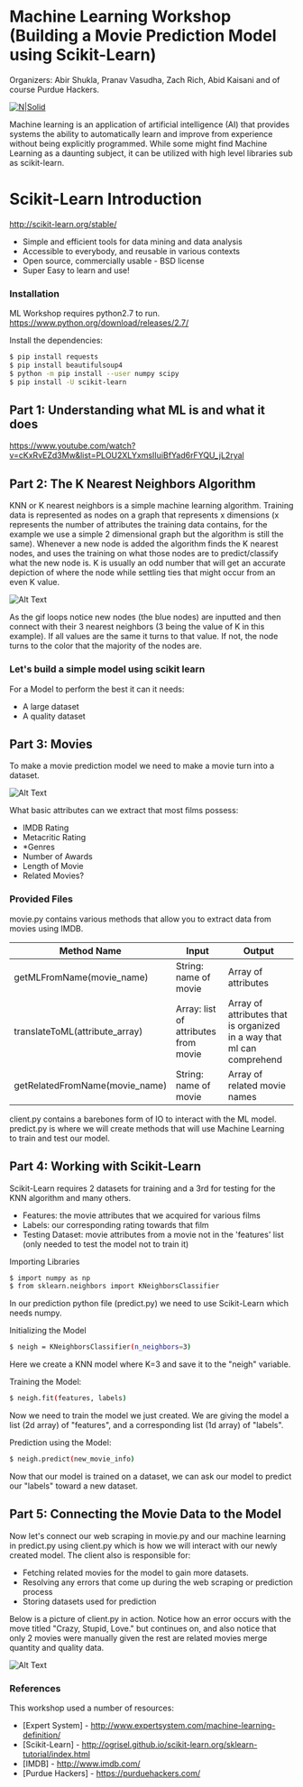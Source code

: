 # Machine Learning Workshop (Building a Movie Prediction Model using Scikit-Learn)

Organizers: Abir Shukla, Pranav Vasudha, Zach Rich, Abid Kaisani and of course Purdue Hackers.


[![N|Solid](https://scontent.ford1-1.fna.fbcdn.net/v/t31.0-8/15039595_1452337184794971_3518725059444282501_o.png?oh=4f9d299fac56b50c78023b8f00972798&oe=5B0944BD)](https://purduehackers.com/)

Machine learning is an application of artificial intelligence (AI) that provides systems the ability to automatically learn and improve from experience without being explicitly programmed. While some might find Machine Learning as a daunting subject, it can be utilized with high level libraries sub as scikit-learn.


# Scikit-Learn Introduction
http://scikit-learn.org/stable/
  - Simple and efficient tools for data mining and data analysis
  - Accessible to everybody, and reusable in various contexts
  - Open source, commercially usable - BSD license
  - Super Easy to learn and use!

### Installation

ML Workshop requires python2.7 to run.
https://www.python.org/download/releases/2.7/

Install the dependencies:
```sh
$ pip install requests
$ pip install beautifulsoup4
$ python -m pip install --user numpy scipy
$ pip install -U scikit-learn
```

## Part 1: Understanding what ML is and what it does
https://www.youtube.com/watch?v=cKxRvEZd3Mw&list=PLOU2XLYxmsIIuiBfYad6rFYQU_jL2ryal

## Part 2: The K Nearest Neighbors Algorithm

KNN or K nearest neighbors is a simple machine learning algorithm. Training data is represented as nodes on a graph that represents x dimensions (x represents the number of attributes the training data contains, for the example we use a simple 2 dimensional graph but the algorithm is still the same). Whenever a new node is added the algorithm finds the K nearest nodes, and uses the training on what those nodes are to predict/classify what the new node is. K is usually an odd number that will get an accurate depiction of where the node while settling ties that might occur from an even K value.

![Alt Text](https://raw.githubusercontent.com/shoekla/Machine-Learning-Workshop/master/Docs/knn.gif)

As the gif loops notice new nodes (the blue nodes) are inputted and then connect with their 3 nearest neighbors (3 being the value of K in this example). If all values are the same it turns to that value. If not, the node turns to the color that the majority of the nodes are.


### Let's build a simple model using scikit learn

For a Model to perform the best it can it needs:

* A large dataset
* A quality dataset



## Part 3: Movies

To make a movie prediction model we need to make a movie turn into a dataset.

![Alt Text](https://raw.githubusercontent.com/shoekla/Machine-Learning-Workshop/master/Docs/movie.png)

What basic attributes can we extract that most films possess:

* IMDB Rating
* Metacritic Rating
* *Genres
* Number of Awards
* Length of Movie
* Related Movies?


### Provided Files

movie.py contains various methods that allow you to extract data from movies using IMDB.

| Method Name | Input | Output |
| ------ | ------ |------ |
|getMLFromName(movie_name)| String: name of movie | Array of attributes |
|translateToML(attribute_array)| Array: list of attributes from movie| Array of attributes that is organized in a way that ml can comprehend |
|getRelatedFromName(movie_name)| String: name of movie | Array of related movie names |

client.py contains a barebones form of IO to interact with the ML model.
predict.py is where we will create methods that will use Machine Learning to train and test our model.

## Part 4: Working with Scikit-Learn

Scikit-Learn requires 2 datasets for training and a 3rd for testing for the KNN algorithm and many others.
* Features: the movie attributes that we acquired for various films
* Labels: our corresponding rating towards that film
* Testing Dataset: movie attributes from a movie not in the 'features' list (only needed to test the model not to train it)

Importing Libraries
```sh
$ import numpy as np
$ from sklearn.neighbors import KNeighborsClassifier
```
In our prediction python file (predict.py) we need to use Scikit-Learn which needs numpy.

Initializing the Model
```sh
$ neigh = KNeighborsClassifier(n_neighbors=3)
```
Here we create a KNN model where K=3 and save it to the "neigh" variable.

Training the Model:
```sh
$ neigh.fit(features, labels)
```
Now we need to train the model we just created. We are giving the model a list (2d array) of "features", and a corresponding list (1d array) of "labels".

Prediction using the Model:
```sh
$ neigh.predict(new_movie_info)
```
Now that our model is trained on a dataset, we can ask our model to predict our "labels" toward a new dataset.

## Part 5: Connecting the Movie Data to the Model
Now let's connect our web scraping in movie.py and our machine learning in predict.py using client.py which is how we will interact with our newly created model. The client also is responsible for:

* Fetching related movies for the model to gain more datasets.
* Resolving any errors that come up during the web scraping or prediction process
* Storing datasets used for prediction

Below is a picture of client.py in action. Notice how an error occurs with the move titled "Crazy, Stupid, Love." but continues on, and also notice that only 2 movies were manually given the rest are related movies merge quantity and quality data.

![Alt Text](https://raw.githubusercontent.com/shoekla/Machine-Learning-Workshop/master/Docs/client.png)


### References

This workshop used a number of resources:

* [Expert System] - http://www.expertsystem.com/machine-learning-definition/
* [Scikit-Learn] - http://ogrisel.github.io/scikit-learn.org/sklearn-tutorial/index.html
* [IMDB] - http://www.imdb.com/
* [Purdue Hackers] - https://purduehackers.com/




